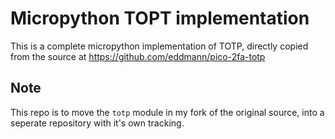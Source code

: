 # Micropython TOPT implementation

This is a complete micropython implementation of TOTP, directly copied from the source at https://github.com/eddmann/pico-2fa-totp


## Note

This repo is to move the `totp` module in my fork of the original source, into a seperate repository with it's own tracking.
